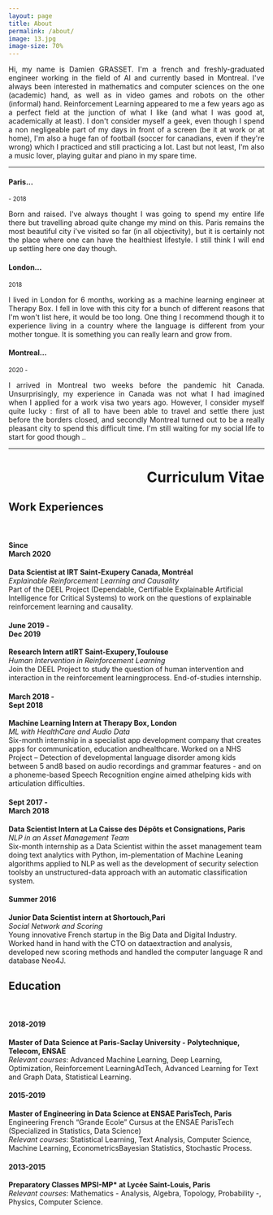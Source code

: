 ```yaml
---
layout: page
title: About
permalink: /about/
image: 13.jpg
image-size: 70%
---
```

 
<p style='text-align: justify;'>
Hi, my name is Damien GRASSET. I'm a french and freshly-graduated engineer working in the field of AI and currently based in Montreal. I've always been interested in mathematics and computer sciences on the one (academic) hand, as well as in video games and robots on the other (informal) hand. Reinforcement Learning appeared to me a few years ago as a perfect field at the junction of what I like (and what I was good at, academically at least). I don't consider myself a geek, even though I spend a non negligeable part of my days in front of a screen (be it at work or at home), I'm also a huge fan of football (soccer for canadians, even if they're wrong) which I practiced and still practicing a lot. Last but not least, I'm also a music lover, playing guitar and piano in my spare time.
</p>

***

#### Paris...
<small> - 2018</small>

<p style='text-align: justify;'>
Born and raised. I've always thought I was going to spend my entire life there but travelling abroad quite change my mind on this. Paris remains the most beautiful city i've visited so far (in all objectivity), but it is certainly not the place where one can have the healthiest lifestyle. I still think I will end up settling here one day though.
</p>

#### London...
<small>2018</small>

<p style='text-align: justify;'>
I lived in London for 6 months, working as a machine learning engineer at Therapy Box. I fell in love with this city for a bunch of different reasons that I'm won't list here, it would be too long. One thing I recommend though it to experience living in a country where the language is different from your mother tongue. It is something you can really learn and grow from.
</p>

#### Montreal...
<small>2020 - </small>

<p style='text-align: justify;'>
I arrived in Montreal two weeks before the pandemic hit Canada. Unsurprisingly, my experience in Canada was not what I had imagined when I applied for a work visa two years ago. However, I consider myself quite lucky : first of all to have been able to travel and settle there just before the borders closed, and secondly Montreal turned out to be a really pleasant city to spend this difficult time. I'm still waiting for my social life to start for good though ..
</p>

***

<div style="text-align: right">
    <h1> Curriculum Vitae </h1>
</div>

## Work Experiences

<br>


<div class="publications">
  <div class="container">
    <div class="row">
      <div class="col col-3" >
          <h4 class="date">Since<br>March 2020</h4>
      </div>
      <div class="col col-9">
        <div class="hero__image">
           <p>  <strong> Data Scientist at IRT Saint-Exupery Canada, Montréal</strong> <br>
                <i>Explainable Reinforcement Learning and Causality</i><br>
                Part of the DEEL Project (Dependable, Certifiable  Explainable Artificial Intelligence for Critical Systems) to work on the questions of explainable reinforcement learning and causality.</p>
        </div>
      </div>
      <div class="col col-3" >
          <h4 class="date">June 2019 - <br>Dec 2019</h4>
      </div>
      <div class="col col-9">
        <div class="hero__image">
           <p>  <strong> Research Intern atIRT Saint-Exupery,Toulouse</strong> <br>
                <i>Human Intervention in Reinforcement Learning</i><br>
                Join the DEEL Project to study the question of human intervention and interaction in the reinforcement learningprocess. End-of-studies internship.</p>
        </div>
      </div>
      <div class="col col-3" >
          <h4 class="date">March 2018 - <br>Sept 2018</h4>
      </div>
      <div class="col col-9">
        <div class="hero__image">
           <p>  <strong> Machine Learning Intern at Therapy Box, London</strong> <br>
                <i>ML with HealthCare and Audio Data</i><br>
                Six-month internship in a specialist app development company that creates apps for communication, education andhealthcare. Worked on a NHS Project – Detection of developmental language disorder among kids between 5 and8 based on audio recordings and grammar features - and on a phoneme-based Speech Recognition engine aimed athelping kids with articulation difficulties.</p>
        </div>
      </div>
      <div class="col col-3" >
          <h4 class="date">Sept 2017 - <br>March 2018</h4>
      </div>
      <div class="col col-9">
        <div class="hero__image">
           <p>  <strong> Data Scientist Intern at La Caisse des Dépôts et Consignations, Paris</strong> <br>
                <i>NLP in an Asset Management Team</i><br>
                Six-month internship as a Data Scientist within the asset management team doing text analytics with Python, im-plementation of Machine Leaning algorithms applied to NLP as well as the development of security selection toolsby an unstructured-data approach with an automatic classification system.</p>
        </div>
      </div>
      <div class="col col-3" >
          <h4 class="date">Summer 2016</h4>
      </div>
      <div class="col col-9">
        <div class="hero__image">
           <p>  <strong> Junior Data Scientist intern at Shortouch,Pari</strong> <br>
                <i>Social Network and Scoring</i><br>
                Young innovative French startup in the Big Data and Digital Industry. Worked hand in hand with the CTO on dataextraction and analysis, developed new scoring methods and handled the computer language R and database Neo4J.</p>
        </div>
      </div>
    </div>
  </div>
</div>

## Education

<br>

<div class="publications">
  <div class="container">
    <div class="row">
      <div class="col col-3" >
          <h4 class="date">2018-2019</h4>
      </div>
      <div class="col col-9">
        <div class="hero__image">
           <p>  <strong> Master of Data Science at Paris-Saclay University - Polytechnique, Telecom, ENSAE</strong> <br>
                <i>Relevant courses</i>: Advanced Machine Learning, Deep Learning, Optimization, Reinforcement LearningAdTech, Advanced Learning for Text and Graph Data, Statistical Learning.</p>
        </div>
      </div>
      <div class="col col-3" >
          <h4 class="date">2015-2019</h4>
      </div>
      <div class="col col-9">
        <div class="hero__image">
           <p>  <strong> Master of Engineering in Data Science at ENSAE ParisTech, Paris</strong> <br>
                Engineering French “Grande Ecole” Cursus at the ENSAE ParisTech (Specialized in Statistics, Data Science)<br>
                <i>Relevant courses</i>: Statistical Learning, Text Analysis, Computer Science, Machine Learning, EconometricsBayesian Statistics, Stochastic Process.</p>
        </div>
      </div>
      <div class="col col-3" >
          <h4 class="date">2013-2015</h4>
      </div>
      <div class="col col-9">
        <div class="hero__image">
           <p>  <strong> Preparatory Classes MPSI-MP* at Lycée Saint-Louis, Paris</strong> <br>
                <i>Relevant courses</i>: Mathematics - Analysis, Algebra, Topology, Probability -, Physics, Computer Science.</p>
        </div>
      </div>
    </div>
  </div>
</div>
